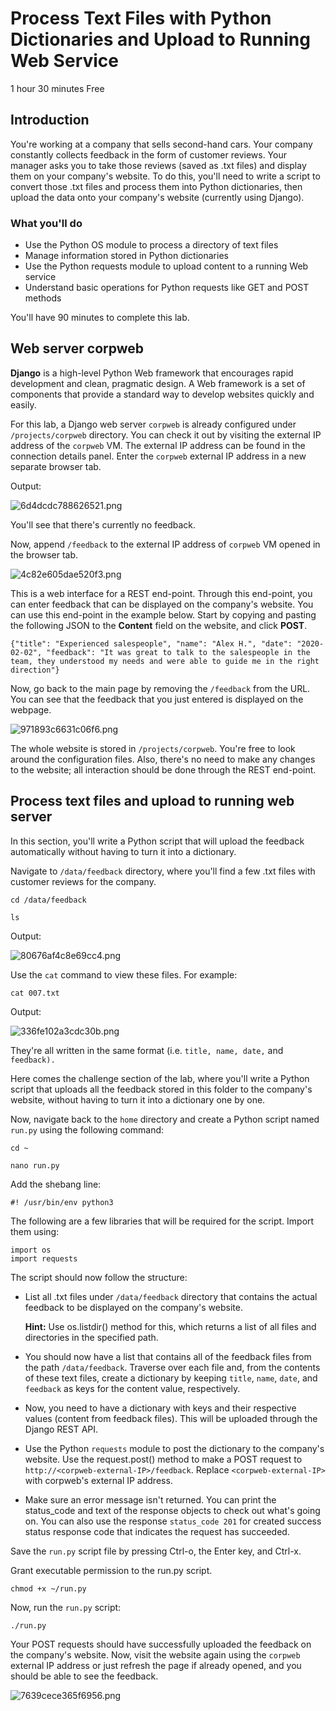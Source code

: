 <h1 class='lab-preamble__title'>
Process Text Files with Python Dictionaries and Upload to Running Web Service
</h1>
<div class='lab-preamble__details subtitle-headline-1'>
<span>1 hour 30 minutes</span>
<span>Free</span>
</div>
</div>
</div>

<div class='lab-content__inner-wrapper'>
<div class='js-markdown-instructions lab-content__markdown markdown-lab-instructions' id='markdown-lab-instructions'>



<h2 id="step1">Introduction</h2>
<p>You're working at a company that sells second-hand cars. Your company constantly collects feedback in the form of customer reviews. Your manager asks you to take those reviews (saved as .txt files) and display them on your company's website. To do this, you'll need to write a script to convert those .txt files and process them into Python dictionaries, then upload the data onto your company's website (currently using Django).</p>
<h3>What you'll do</h3>
<ul>
<li>Use the Python OS module to process a directory of text files</li>
<li>Manage information stored in Python dictionaries</li>
<li>Use the Python requests module to upload content to a running Web service</li>
<li>Understand basic operations for Python requests like GET and POST methods</li>
</ul>
<p>You'll have 90 minutes to complete this lab.</p>
<h2 id="step3">Web server corpweb</h2>
<p><strong>Django</strong> is a high-level Python Web framework that encourages rapid development and clean, pragmatic design. A Web framework is a set of components that provide a standard way to develop websites quickly and easily.</p>
<p>For this lab, a Django web server <code>corpweb</code> is already configured under <code>/projects/corpweb</code> directory. You can check it out by visiting the external IP address of the <code>corpweb</code> VM. The external IP address can be found in the connection details panel. Enter the <code>corpweb</code> external IP address in a new separate browser tab.</p>
<p>Output:</p>
<p><img alt="6d4dcdc788626521.png" src="https://cdn.qwiklabs.com/oTBchVUq807yFZsqyMsAfEt%2F2T9McWLGQ39BWNH4lFI%3D"></p>
<p>You'll see that there's currently no feedback.</p>
<p>Now, append <code>/feedback</code> to the external IP address of <code>corpweb</code> VM opened in the browser tab.</p>
<p><img alt="4c82e605dae520f3.png" src="https://cdn.qwiklabs.com/irg5MZwCPQdQQZPVXYKwLR5rlg2VJ%2FZsOr8mFmc0nEs%3D"></p>
<p>This is a web interface for a REST end-point. Through this end-point, you can enter feedback that can be displayed on the company's website. You can use this end-point in the example below. Start by copying and pasting the following JSON to the <strong>Content</strong> field on the website, and click <strong>POST</strong>.</p>
<pre><code>{"title": "Experienced salespeople", "name": "Alex H.", "date": "2020-02-02", "feedback": "It was great to talk to the salespeople in the team, they understood my needs and were able to guide me in the right direction"}&#x000A;</code></pre>
<p>Now, go back to the main page by removing the <code>/feedback</code> from the URL. You can see that the feedback that you just entered is displayed on the webpage.</p>
<p><img alt="971893c6631c06f6.png" src="https://cdn.qwiklabs.com/sYBz1LWL83hyw7D2NrCBo51J6WGO5DSpdZf0Ix1a3Ms%3D"></p>
<p>The whole website is stored in <code>/projects/corpweb</code>. You're free to look around the configuration files. Also, there's no need to make any changes to the website; all interaction should be done through the REST end-point.</p>
<h2 id="step4">Process text files and upload to running web server</h2>
<p>In this section, you'll write a Python script that will upload the feedback automatically without having to turn it into a dictionary.</p>
<p>Navigate to <code>/data/feedback</code> directory, where you'll find a few .txt files with customer reviews for the company.</p>
<pre><code>cd /data/feedback&#x000A;</code></pre>
<pre><code>ls&#x000A;</code></pre>
<p>Output:</p>
<p><img alt="80676af4c8e69cc4.png" src="https://cdn.qwiklabs.com/%2B3MkEuvftlNNBZUs7YVVPPgta0D6uo4RpebSSDEC4d8%3D"></p>
<p>Use the <code>cat</code> command to view these files.  For example:</p>
<pre><code>cat 007.txt&#x000A;</code></pre>
<p>Output:</p>
<p><img alt="336fe102a3cdc30b.png" src="https://cdn.qwiklabs.com/iqjatGUkTc7ZHbJrF62dI9e%2B%2F5Cavugl5CHPktDfn28%3D"></p>
<p>They're all written in the same format (i.e. <code>title, name, date,</code> and <code>feedback).</code></p>
<p>Here comes the challenge section of the lab, where you'll write a Python script that uploads all the feedback stored in this folder to the company's website, without having to turn it into a dictionary one by one.</p>
<p>Now, navigate back to the <code>home</code> directory and create a Python script named <code>run.py</code> using the following command:</p>
<pre><code>cd ~&#x000A;</code></pre>
<pre><code>nano run.py&#x000A;</code></pre>
<p>Add the shebang line:</p>
<pre><code>#! /usr/bin/env python3&#x000A;</code></pre>
<p>The following are a few libraries that will be required for the script. Import them using:</p>
<pre><code>import os&#x000A;import requests&#x000A;</code></pre>
<p>The script should now follow the structure:</p>
<ul>
<li>
<p>List all .txt files under <code>/data/feedback</code> directory that contains the actual feedback to be displayed on the company's website.</p>
<ql-infobox><strong>Hint:</strong> Use os.listdir() method for this, which returns a list of all files and directories in the specified path.</ql-infobox>
</li>
<li>
<p>You should now have a list that contains all of the feedback files from the path <code>/data/feedback</code>. Traverse over each file and, from the contents of these text files, create a dictionary by keeping <code>title</code>, <code>name</code>, <code>date</code>, and <code>feedback</code> as keys for the content value, respectively.</p>
</li>
<li>
<p>Now, you need to have a dictionary with keys and their respective values (content from feedback files). This will be uploaded through the Django REST API.</p>
</li>
<li>
<p>Use the Python <code>requests</code> module to post the dictionary to the company's website. Use the request.post() method to make a POST request to <code>http://&lt;corpweb-external-IP&gt;/feedback</code>. Replace <code>&lt;corpweb-external-IP&gt;</code> with corpweb's external IP address.</p>
</li>
<li>
<p>Make sure an error message isn't returned. You can print the status_code and text of the response objects to check out what's going on. You can also use the response <code>status_code 201</code> for created success status response code that indicates the request has succeeded.</p>
</li>
</ul>
<p>Save the <code>run.py</code> script file by pressing Ctrl-o, the Enter key, and Ctrl-x.</p>
<p>Grant executable permission to the run.py script.</p>
<pre><code>chmod +x ~/run.py&#x000A;</code></pre>
<p>Now, run the <code>run.py</code> script:</p>
<pre><code>./run.py&#x000A;</code></pre>
<p>Your POST requests should have successfully uploaded the feedback on the company's website. Now, visit the website again using the <code>corpweb</code> external IP address or just refresh the page if already opened, and you should be able to see the feedback.</p>
<p><img alt="7639cece365f6956.png" src="https://cdn.qwiklabs.com/RBlUCcCZl3ldcQbpDrRNe9%2Fh9w4RM24kgQ7wAFuvsjM%3D"></p>
